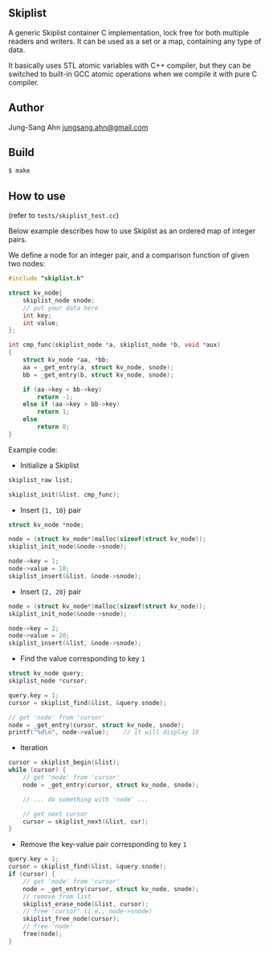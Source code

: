 Skiplist
--------
A generic Skiplist container C implementation, lock free for both multiple readers and writers. It can be used as a set or a map, containing any type of data.

It basically uses STL atomic variables with C++ compiler, but they can be switched to built-in GCC atomic operations when we compile it with pure C compiler.



Author
------
Jung-Sang Ahn <jungsang.ahn@gmail.com>


Build
-----
```sh
$ make
```


How to use
----------
(refer to ```tests/skiplist_test.cc```)

Below example describes how to use Skiplist as an ordered map of integer pairs.

We define a node for an integer pair, and a comparison function of given two nodes:
```C
#include "skiplist.h"

struct kv_node{
    skiplist_node snode;
    // put your data here
    int key;
    int value;
};

int cmp_func(skiplist_node *a, skiplist_node *b, void *aux)
{
    struct kv_node *aa, *bb;
    aa = _get_entry(a, struct kv_node, snode);
    bb = _get_entry(b, struct kv_node, snode);

    if (aa->key < bb->key)
        return -1;
    else if (aa->key > bb->key)
        return 1;
    else
        return 0;
}
```

Example code:

* Initialize a Skiplist
```C
skiplist_raw list;

skiplist_init(&list, cmp_func);
```

* Insert ```{1, 10}``` pair
```C
struct kv_node *node;

node = (struct kv_node*)malloc(sizeof(struct kv_node));
skiplist_init_node(&node->snode);

node->key = 1;
node->value = 10;
skiplist_insert(&list, &node->snode);
```

* Insert ```{2, 20}``` pair
```C
node = (struct kv_node*)malloc(sizeof(struct kv_node));
skiplist_init_node(&node->snode);

node->key = 2;
node->value = 20;
skiplist_insert(&list, &node->snode);
```

* Find the value corresponding to key ```1```
```C
struct kv_node query;
skiplist_node *cursor;

query.key = 1;
cursor = skiplist_find(&list, &query.snode);

// get 'node' from 'cursor'
node = _get_entry(cursor, struct kv_node, snode);
printf("%d\n", node->value);    // it will display 10
```

* Iteration
```C
cursor = skiplist_begin(&list);
while (cursor) {
    // get 'node' from 'cursor'
    node = _get_entry(cursor, struct kv_node, snode);

    // ... do something with 'node' ...

    // get next cursor
    cursor = skiplist_next(&list, cur);
}
```

* Remove the key-value pair corresponding to key ```1```
```C
query.key = 1;
cursor = skiplist_find(&list, &query.snode);
if (cursor) {
    // get 'node' from 'cursor'
    node = _get_entry(cursor, struct kv_node, snode);
    // remove from list
    skiplist_erase_node(&list, cursor);
    // free 'cursor' (i.e., node->snode)
    skiplist_free_node(cursor);
    // free 'node'
    free(node);
}
```
